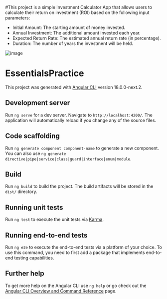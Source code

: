 #This project is a simple Investment Calculator App that allows users to calculate their return on investment (ROI) based on the following input parameters:

- Initial Amount: The starting amount of money invested.
- Annual Investment: The additional amount invested each year.
- Expected Return Rate: The estimated annual return rate (in percentage).
- Duration: The number of years the investment will be held.

![image](https://github.com/user-attachments/assets/ed6066bd-48f5-4fe2-90f7-0808bed4eb41)















# EssentialsPractice

This project was generated with [Angular CLI](https://github.com/angular/angular-cli) version 18.0.0-next.2.

## Development server

Run `ng serve` for a dev server. Navigate to `http://localhost:4200/`. The application will automatically reload if you change any of the source files.

## Code scaffolding

Run `ng generate component component-name` to generate a new component. You can also use `ng generate directive|pipe|service|class|guard|interface|enum|module`.

## Build

Run `ng build` to build the project. The build artifacts will be stored in the `dist/` directory.

## Running unit tests

Run `ng test` to execute the unit tests via [Karma](https://karma-runner.github.io).

## Running end-to-end tests

Run `ng e2e` to execute the end-to-end tests via a platform of your choice. To use this command, you need to first add a package that implements end-to-end testing capabilities.

## Further help

To get more help on the Angular CLI use `ng help` or go check out the [Angular CLI Overview and Command Reference](https://angular.io/cli) page.
